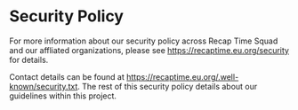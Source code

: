 # Security Policy

For more information about our security policy across Recap Time Squad and our affliated organizations, please see <https://recaptime.eu.org/security> for details.

Contact details can be found at <https://recaptime.eu.org/.well-known/security.txt>. The rest of this security policy details about our guidelines within this project.
